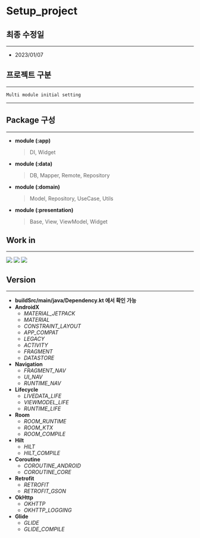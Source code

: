 # Setup_project

## 최종 수정일

---------------------------------------------------
+ 2023/01/07

## 프로젝트 구분

---------------------------------------------------
    Multi module initial setting

----------------------------------------------------

## Package 구성

---------------------------------------------------
+ **module (:app)**
  > DI, Widget
+ **module (:data)**
  > DB, Mapper, Remote, Repository
+ **module (:domain)**
  > Model, Repository, UseCase, Utils
+ **module (:presentation)**
  > Base, View, ViewModel, Widget

## Work in

---------------------------------------------------
<img src="https://img.shields.io/badge/Kotlin-black?logo=Kotlin&logoColor=ColorName&style=ShieldStyle" /> <img src="https://img.shields.io/badge/AndroidStudio-black?logo=AndroidStudio&logoColor=ColorName&style=ShieldStyle" /> <img src="https://img.shields.io/badge/GitHub-black?logo=GitHub&logoColor=ColorName&style=ShieldStyle" />

## Version 

---------------------------------------------------
+ **buildSrc/main/java/Dependency.kt 에서 확인 가능**
+ **AndroidX**
  + _MATERIAL_JETPACK_
  + _MATERIAL_
  + _CONSTRAINT_LAYOUT_
  + _APP_COMPAT_
  + _LEGACY_
  + _ACTIVITY_
  + _FRAGMENT_
  + _DATASTORE_
+ **Navigation**
  + _FRAGMENT_NAV_
  + _UI_NAV_
  + _RUNTIME_NAV_
+ **Lifecycle**
  + _LIVEDATA_LIFE_
  + _VIEWMODEL_LIFE_
  + _RUNTIME_LIFE_
+ **Room**
  + _ROOM_RUNTIME_
  + _ROOM_KTX_
  + _ROOM_COMPILE_
+ **Hilt**
  + _HILT_
  + _HILT_COMPILE_
+ **Coroutine**
  + _COROUTINE_ANDROID_
  + _COROUTINE_CORE_
+ **Retrofit**
  + _RETROFIT_
  + _RETROFIT_GSON_
+ **OkHttp**
  + _OKHTTP_
  + _OKHTTP_LOGGING_
+ **Glide**
  + _GLIDE_
  + _GLIDE_COMPILE_
